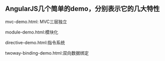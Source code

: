 ## AngularJS几个简单的demo，分别表示它的几大特性  
mvc-demo.html:  MVC三层独立
  
module-demo.html:模块化
  
directive-demo.html:指令系统  

twoway-binding-demo.html:双向数据绑定